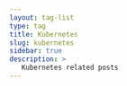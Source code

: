 ```yaml
---
layout: tag-list
type: tag
title: Kubernetes
slug: kubernetes
sidebar: true
description: >
   Kubernetes related posts
---
```

